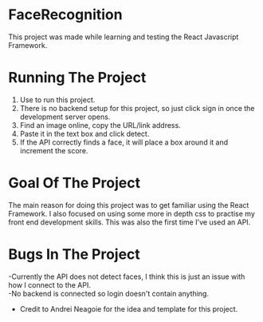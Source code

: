 # FaceRecognition
This project was made while learning and testing the React Javascript Framework.
  
# Running The Project
1. Use <npm start> to run this project.  
2. There is no backend setup for this project, so just click sign in once the development server opens.  
3. Find an image online, copy the URL/link address.  
4. Paste it in the text box and click detect.  
5. If the API correctly finds a face, it will place a box around it and increment the score.  
  
# Goal Of The Project
The main reason for doing this project was to get familiar using the React Framework. I also focused on using some more in depth css to practise my front end development skills. This was also the first time I've used an API.  

# Bugs In The Project
-Currently the API does not detect faces, I think this is just an issue with how I connect to the API.  
-No backend is connected so login doesn't contain anything.



 * Credit to Andrei Neagoie for the idea and template for this project.
